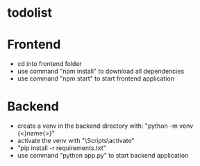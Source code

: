 # todolist

# Frontend
- cd into frontend folder
- use command "npm install" to download all dependencies
- use command "npm start" to start frontend application

# Backend
- create a venv in the backend directory with: "python -m venv {<}name{>}"
- activate the venv with "<name>\Scripts\activate"
- "pip install -r requirements.txt"
- use command "python app.py" to start backend application
